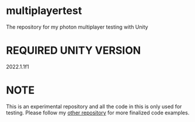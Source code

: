# multiplayertest
The repository for my photon multiplayer testing with Unity

# REQUIRED UNITY VERSION

2022.1.1f1

# NOTE

This is an experimental repository and all the code in this is only used for testing. Please follow my [other repository](https//:www.github.com/greenlaser/lightsoff) for more finalized code examples.
